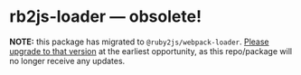 # rb2js-loader — obsolete!

**NOTE:** this package has migrated to `@ruby2js/webpack-loader`. [Please upgrade to that version](https://github.com/rubys/ruby2js/tree/master/packages/webpack-loader#readme) at the earliest opportunity, as this repo/package will no longer receive any updates.